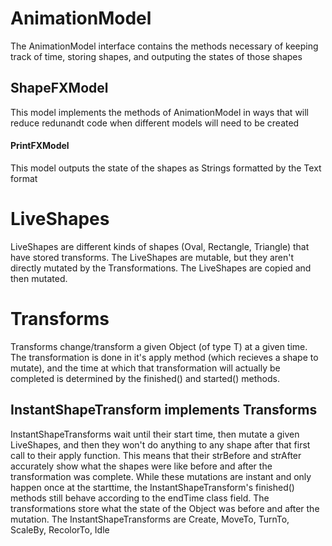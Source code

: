 # AnimationModel
The AnimationModel interface contains the methods necessary of keeping track of time, storing shapes, and outputing the states of those shapes

## ShapeFXModel
This model implements the methods of AnimationModel in ways that will reduce redunandt code when different models will need to be created

#### PrintFXModel
This model outputs the state of the shapes as Strings formatted by the Text format

# LiveShapes
LiveShapes are different kinds of shapes (Oval, Rectangle, Triangle) that have stored transforms. The LiveShapes are mutable, but they aren't directly mutated by the Transformations. The LiveShapes are copied and then mutated.

# Transforms<T>
Transforms change/transform a given Object (of type T) at a given time. The transformation is done in it's apply method (which recieves a shape to mutate), and the time at which that transformation will actually be completed is determined by the finished() and started() methods. 

## InstantShapeTransform implements Transforms<LiveShape>
InstantShapeTransforms wait until their start time, then mutate a given LiveShapes,  and then they won't do anything to any shape after that first call to their apply function. This means that their strBefore and strAfter accurately show what the shapes were like before and after the transformation was complete. While these mutations are instant and only happen once at the starttime, the InstantShapeTransform's finished() methods still behave according to the endTime class field. The transformations store what the state of the Object was before and after the mutation. The InstantShapeTransforms are Create, MoveTo, TurnTo, ScaleBy, RecolorTo, Idle


